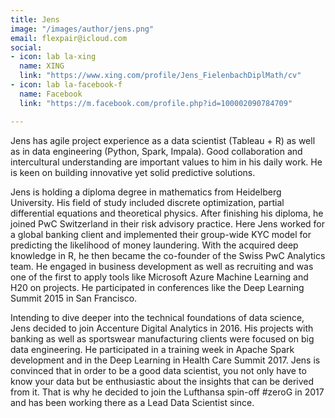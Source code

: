 ```yaml
---
title: Jens
image: "/images/author/jens.png"
email: flexpair@icloud.com
social:
- icon: lab la-xing
  name: XING
  link: "https://www.xing.com/profile/Jens_FielenbachDiplMath/cv"
- icon: lab la-facebook-f
  name: Facebook
  link: "https://m.facebook.com/profile.php?id=100002090784709"

---
```


Jens has agile project experience as a data scientist (Tableau + R) as well as in data engineering (Python, Spark, Impala). Good collaboration and intercultural understanding are important values to him in his daily work. He is keen on building innovative yet solid predictive solutions.

Jens is holding a diploma degree in mathematics from Heidelberg University. His field of study included discrete optimization, partial differential equations and theoretical physics. After finishing his diploma, he joined PwC Switzerland in their risk advisory practice. Here Jens worked for a global banking client and implemented their group-wide KYC model for predicting the likelihood of money laundering. With the acquired deep knowledge in R, he then became the co-founder of the Swiss PwC Analytics team. He engaged in business development as well as recruiting and was one of the first to apply tools like Microsoft Azure Machine Learning and H20 on projects. He participated in conferences like the Deep Learning Summit 2015 in San Francisco.

Intending to dive deeper into the technical foundations of data science, Jens decided to join Accenture Digital Analytics in 2016. His projects with banking as well as sportswear manufacturing clients were focused on big data engineering. He participated in a training week in Apache Spark development and in the Deep Learning in Health Care Summit 2017. Jens is convinced that in order to be a good data scientist, you not only have to know your data but be enthusiastic about the insights that can be derived from it. That is why he decided to join the Lufthansa spin-off #zeroG in 2017 and has been working there as a Lead Data Scientist since.